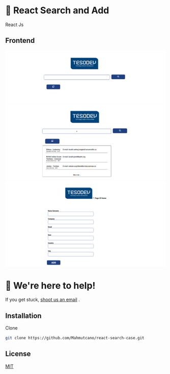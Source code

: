 # 📝 React Search and Add 
React Js

## Frontend
![github](ssimages/img1.png)
![github](ssimages/img2.png)
![github](ssimages/img3.png)




# 💬 We're here to help!

If you get stuck, [shoot us an email](mailto:ozgancan9@gmail.com) .

## Installation

Clone

```bash
git clone https://github.com/Mahmutcano/react-search-case.git
```

## License

[MIT](https://choosealicense.com/licenses/mit/)
